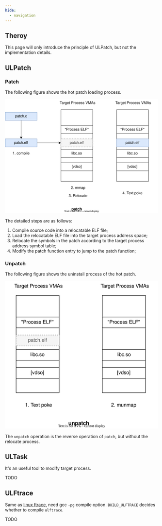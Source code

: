 ```yaml
---
hide:
  - navigation
---
```


## Theroy

This page will only introduce the principle of ULPatch, but not the implementation details.


## ULPatch

### Patch

The following figure shows the hot patch loading process.

![ulpatch](images/ulpatch-patch.drawio.svg)

The detailed steps are as follows:

1. Compile source code into a relocatable ELF file;
2. Load the relocatable ELF file into the target process address space;
3. Relocate the symbols in the patch according to the target process address symbol table;
4. Modify the patch function entry to jump to the patch function;


### Unpatch

The following figure shows the uninstall process of the hot patch.

![ulpatch::unpatch](images/ulpatch-unpatch.drawio.svg)

The `unpatch` operation is the reverse operation of `patch`, but without the relocate process.


## ULTask

It's an useful tool to modify target process.

TODO


## ULFtrace

Same as [linux ftrace](https://www.kernel.org/doc/html/latest/trace/ftrace.html), need gcc `-pg` compile option.
`BUILD_ULFTRACE` decides whether to compile `ulftrace`.

TODO
